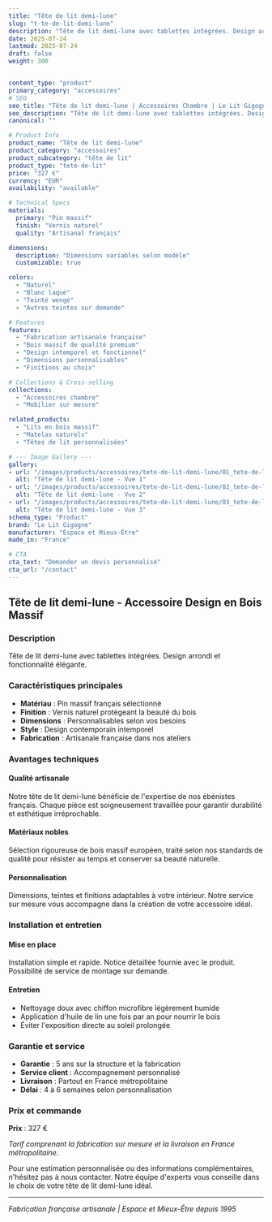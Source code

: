 ```yaml
---
title: "Tête de lit demi-lune"
slug: "t-te-de-lit-demi-lune"
description: "Tête de lit demi-lune avec tablettes intégrées. Design arrondi et fonctionnalité élégante."
date: 2025-07-24
lastmod: 2025-07-24
draft: false
weight: 300


content_type: "product"
primary_category: "accessoires"
# SEO
seo_title: "Tête de lit demi-lune | Accessoires Chambre | Le Lit Gigogne"
seo_description: "Tête de lit demi-lune avec tablettes intégrées. Design arrondi et fonctionnalité élégante."
canonical: ""

# Product Info
product_name: "Tête de lit demi-lune"
product_category: "accessoires"
product_subcategory: "tête de lit"
product_type: "tete-de-lit"
price: "327 €"
currency: "EUR"
availability: "available"

# Technical Specs
materials:
  primary: "Pin massif"
  finish: "Vernis naturel"
  quality: "Artisanal français"

dimensions:
  description: "Dimensions variables selon modèle"
  customizable: true

colors:
  - "Naturel"
  - "Blanc laqué" 
  - "Teinté wengé"
  - "Autres teintes sur demande"

# Features
features:
  - "Fabrication artisanale française"
  - "Bois massif de qualité premium"  
  - "Design intemporel et fonctionnel"
  - "Dimensions personnalisables"
  - "Finitions au choix"

# Collections & Cross-selling
collections:
  - "Accessoires chambre"
  - "Mobilier sur mesure"

related_products:
  - "Lits en bois massif"
  - "Matelas naturels"
  - "Têtes de lit personnalisées"

# --- Image Gallery ---
gallery:
- url: "/images/products/accessoires/tete-de-lit-demi-lune/01_tete-de-lit-demi-lune.jpg"
  alt: "Tête de lit demi-lune - Vue 1"
- url: "/images/products/accessoires/tete-de-lit-demi-lune/02_tete-de-lit-demi-lune.jpg"
  alt: "Tête de lit demi-lune - Vue 2"
- url: "/images/products/accessoires/tete-de-lit-demi-lune/03_tete-de-lit-demi-lune.jpg"
  alt: "Tête de lit demi-lune - Vue 3"
schema_type: "Product"
brand: "Le Lit Gigogne"
manufacturer: "Espace et Mieux-Être"
made_in: "France"

# CTA
cta_text: "Demander un devis personnalisé"
cta_url: "/contact"
---
```


## Tête de lit demi-lune - Accessoire Design en Bois Massif

### Description

Tête de lit demi-lune avec tablettes intégrées. Design arrondi et fonctionnalité élégante.

### Caractéristiques principales

- **Matériau** : Pin massif français sélectionné
- **Finition** : Vernis naturel protégeant la beauté du bois
- **Dimensions** : Personnalisables selon vos besoins
- **Style** : Design contemporain intemporel
- **Fabrication** : Artisanale française dans nos ateliers

### Avantages techniques

#### Qualité artisanale
Notre tête de lit demi-lune bénéficie de l'expertise de nos ébénistes français. Chaque pièce est soigneusement travaillée pour garantir durabilité et esthétique irréprochable.

#### Matériaux nobles
Sélection rigoureuse de bois massif européen, traité selon nos standards de qualité pour résister au temps et conserver sa beauté naturelle.

#### Personnalisation
Dimensions, teintes et finitions adaptables à votre intérieur. Notre service sur mesure vous accompagne dans la création de votre accessoire idéal.

### Installation et entretien

#### Mise en place
Installation simple et rapide. Notice détaillée fournie avec le produit. Possibilité de service de montage sur demande.

#### Entretien
- Nettoyage doux avec chiffon microfibre légèrement humide
- Application d'huile de lin une fois par an pour nourrir le bois
- Éviter l'exposition directe au soleil prolongée

### Garantie et service

- **Garantie** : 5 ans sur la structure et la fabrication
- **Service client** : Accompagnement personnalisé
- **Livraison** : Partout en France métropolitaine
- **Délai** : 4 à 6 semaines selon personnalisation

### Prix et commande

**Prix** : 327 €

*Tarif comprenant la fabrication sur mesure et la livraison en France métropolitaine.*

Pour une estimation personnalisée ou des informations complémentaires, n'hésitez pas à nous contacter. Notre équipe d'experts vous conseille dans le choix de votre tête de lit demi-lune idéal.

---

*Fabrication française artisanale | Espace et Mieux-Être depuis 1995*
